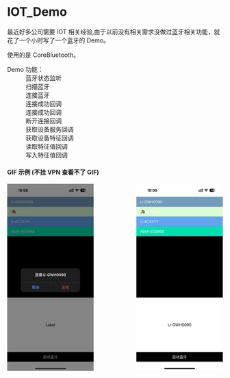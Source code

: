 # IOT_Demo

最近好多公司需要 IOT 相关经验,由于以前没有相关需求没做过蓝牙相关功能，就花了一个小时写了一个蓝牙的 Demo。

使用的是 CoreBluetooth。

Demo 功能：<br>
&nbsp;&nbsp;&nbsp;&nbsp;&nbsp;&nbsp;&nbsp;&nbsp;&nbsp;&nbsp;&nbsp;蓝牙状态监听<br>
&nbsp;&nbsp;&nbsp;&nbsp;&nbsp;&nbsp;&nbsp;&nbsp;&nbsp;&nbsp;&nbsp;扫描蓝牙<br>
&nbsp;&nbsp;&nbsp;&nbsp;&nbsp;&nbsp;&nbsp;&nbsp;&nbsp;&nbsp;&nbsp;连接蓝牙<br>
&nbsp;&nbsp;&nbsp;&nbsp;&nbsp;&nbsp;&nbsp;&nbsp;&nbsp;&nbsp;&nbsp;连接成功回调<br>
&nbsp;&nbsp;&nbsp;&nbsp;&nbsp;&nbsp;&nbsp;&nbsp;&nbsp;&nbsp;&nbsp;连接成功回调<br>
&nbsp;&nbsp;&nbsp;&nbsp;&nbsp;&nbsp;&nbsp;&nbsp;&nbsp;&nbsp;&nbsp;断开连接回调<br>
&nbsp;&nbsp;&nbsp;&nbsp;&nbsp;&nbsp;&nbsp;&nbsp;&nbsp;&nbsp;&nbsp;获取设备服务回调<br>
&nbsp;&nbsp;&nbsp;&nbsp;&nbsp;&nbsp;&nbsp;&nbsp;&nbsp;&nbsp;&nbsp;获取设备特征回调<br>
&nbsp;&nbsp;&nbsp;&nbsp;&nbsp;&nbsp;&nbsp;&nbsp;&nbsp;&nbsp;&nbsp;读取特征值回调<br>
&nbsp;&nbsp;&nbsp;&nbsp;&nbsp;&nbsp;&nbsp;&nbsp;&nbsp;&nbsp;&nbsp;写入特征值回调<br>

#### GIF 示例 (不挂 VPN 查看不了 GIF)

<div style="display: flex; justify-content: space-between;">
  <img src="img/1.png" marginTop="0" width="40%" height="40%"> 
  <img src="img/2.png" width="40%" height="40%">  
</div>
